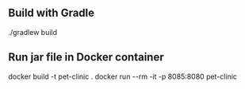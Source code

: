 ## Build with Gradle
./gradlew build

## Run jar file in Docker container
docker build -t pet-clinic .
docker run --rm -it -p 8085:8080 pet-clinic

